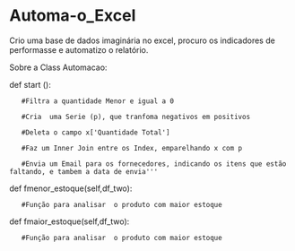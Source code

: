 # Automa-o_Excel
Crio uma  base de dados imaginária no excel, procuro os indicadores de performasse e automatizo o relatório.


Sobre a Class Automacao:

def start ():

       #Filtra a quantidade Menor e igual a 0

       #Cria  uma Serie (p), que tranfoma negativos em positivos

       #Deleta o campo x['Quantidade Total']

       #Faz um Inner Join entre os Index, emparelhando x com p

       #Envia um Email para os fornecedores, indicando os itens que estão faltando, e tambem a data de envia'''

def fmenor_estoque(self,df_two):  

       #Função para analisar  o produto com maior estoque

def fmaior_estoque(self,df_two): 

       #Função para analisar  o produto com maior estoque



